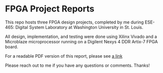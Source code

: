# FPGA Project Reports

This repo hosts three FPGA design projects, completed by me during ESE-465: Digital System Laboratory at Washington University in St. Louis.

All design, implementation, and testing were done using Xilinx Vivado and a Microblaze microprocessor running on a Digilent Nexys 4 DDR Artix-7 FPGA board.

For a readable PDF version of this report, please see [a link](Doc/FPGA_Design_Projects.pdf)

Please reach out to me if you have any questions or comments. Thanks!

